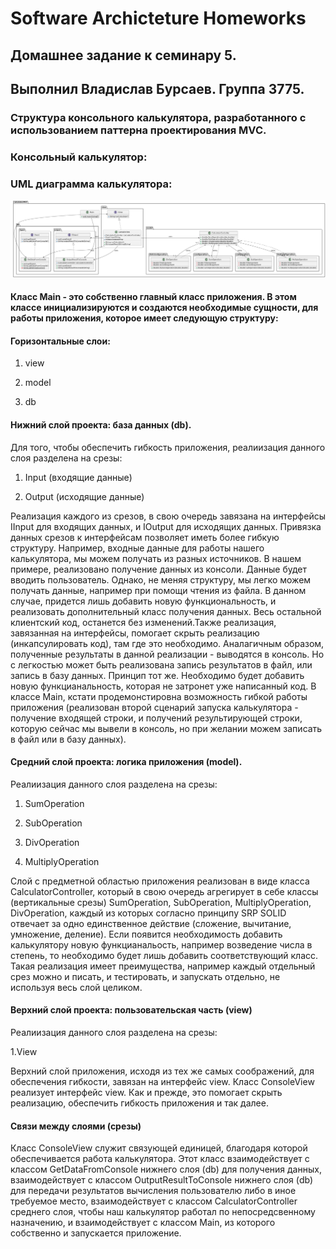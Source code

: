 # Software Archicteture Homeworks

## Домашнее задание к семинару 5.

## Выполнил Владислав Бурсаев. Группа 3775.

### Cтруктура консольного калькулятора, разработанного с использованием паттерна проектирования MVC.

### Консольный калькулятор:

### UML диаграмма калькулятора:
![UML_diagramma](/HomeWork_5/Sourse/calculatorMVC.png)


#### Класс Main - это собственно главный класс приложения. В этом классе инициализируются и создаются необходимые сущности, для работы приложения, которое имеет следующую структуру:

#### Горизонтальные слои:

1. view

2. model

3. db

#### Нижний слой проекта: база данных (db). 

Для того, чтобы обеспечить гибкость приложения, реалиизация данного слоя разделена на срезы:

1. Input (входящие данные)

2. Output (исходящие данные)

Реализация каждого из срезов, в свою очередь завязана на интерфейсы IInput для входящих данных, и IOutput для исходящих данных. Привязка данных срезов к интерфейсам позволяет иметь более гибкую структуру. Например, входные данные для работы нашего калькулятора, мы можем получать из разных источников. В нашем примере, реализовано получение данных из консоли. Данные будет вводить пользователь. Однако, не меняя структуру, мы легко можем получать данные, например при помощи чтения из файла. В данном случае, придется лишь добавить новую функциональность, и реализовать дополнительный класс получения данных. Весь остальной клиентский код, останется без изменений.Также реализация, завязанная на интерфейсы, помогает скрыть реализацию (инкапсулировать код), там где это необходимо.
Аналагичным образом, полученные результаты в данной реализации - выводятся в консоль. Но с легкостью может быть реализована запись результатов в файл, или запись в базу данных. Принцип тот же. Необходимо будет добавить новую функцианальность, которая не затронет уже написанный код. В классе Main, кстати продемонстировна возможность гибкой работы приложения (реализован второй сценарий запуска калькулятора - получение входящей строки, и получений результирующей строки, которую сейчас мы вывели в консоль, но при желании можем записать в файл или в базу данных).

#### Средний слой проекта: логика приложения (model). 

Реалиизация данного слоя разделена на срезы:

1. SumOperation

2. SubOperation

3. DivOperation

4. MultiplyOperation


Слой с предметной областью приложения реализован в виде класса CalculatorController, который в свою очередь агрегирует в себе классы (вертикальные срезы) SumOperation, SubOperation, MultiplyOperation, DivOperation, каждый из которых согласно принципу SRP SOLID отвечает за одно единственное действие (сложение, вычитание, умножение, деление). Если появится необходимость добавить калькулятору новую функцианальость, например возведение числа в степень, то необходимо будет лишь добавить соответствующий класс. Такая реализация имеет преимущества, например каждый отдельный срез можно и писать, и тестировать, и запускать отдельно, не используя весь слой целиком.

#### Верхний слой проекта: пользовательская часть (view)

Реалиизация данного слоя разделена на срезы:

1.View

Верхний слой приложения, исходя из тех же самых соображений, для обеспечения гибкости, завязан на интерфейс view. Класс ConsoleView реализует интерфейс view. Как и прежде, это помогает скрыть реализацию, обеспечить гибкость приложения и так далее.


#### Связи между слоями (срезы)

Класс ConsoleView служит связующей единицей, благодаря которой обеспечивается работа калькулятора. Этот класс взаимодействует с классом GetDataFromConsole нижнего слоя (db) для получения данных, взаимодействует с классом OutputResultToConsole нижнего слоя (db) для передачи результатов вычисления пользователю либо в иное требуемое место, взаимодействует с классом CalculatorController среднего слоя, чтобы наш калькулятор работал по непосредсвенному назначению, и взаимодействует с классом Main, из которого собственно и запускается приложение.